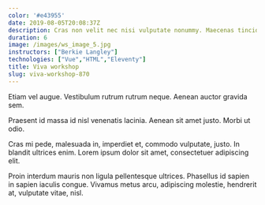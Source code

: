 ```yaml
---
color: '#e43955'
date: 2019-08-05T20:08:37Z
description: Cras non velit nec nisi vulputate nonummy. Maecenas tincidunt lacus at velit.
duration: 6
image: /images/ws_image_5.jpg
instructors: ["Berkie Langley"]
technologies: ["Vue","HTML","Eleventy"]
title: Viva workshop
slug: viva-workshop-870
---
```

Etiam vel augue. Vestibulum rutrum rutrum neque. Aenean auctor gravida sem.

Praesent id massa id nisl venenatis lacinia. Aenean sit amet justo. Morbi ut odio.

Cras mi pede, malesuada in, imperdiet et, commodo vulputate, justo. In blandit ultrices enim. Lorem ipsum dolor sit amet, consectetuer adipiscing elit.

Proin interdum mauris non ligula pellentesque ultrices. Phasellus id sapien in sapien iaculis congue. Vivamus metus arcu, adipiscing molestie, hendrerit at, vulputate vitae, nisl.
